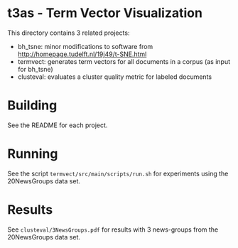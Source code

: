 # t3as - Term Vector Visualization

This directory contains 3 related projects:

- bh_tsne: minor modifications to software from http://homepage.tudelft.nl/19j49/t-SNE.html
- termvect: generates term vectors for all documents in a corpus (as input for bh_tsne)
- clusteval: evaluates a cluster quality metric for labeled documents

# Building

See the README for each project.

# Running

See the script `termvect/src/main/scripts/run.sh` for experiments using the 20NewsGroups data set.

# Results

See `clusteval/3NewsGroups.pdf` for results with 3 news-groups from the 20NewsGroups data set.
